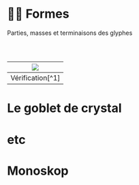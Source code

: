 # 👂🏻 Formes
  Parties, masses et terminaisons des glyphes
### &nbsp;


|![](links/Checklists.jpg) |
|:---:|
| Vérification[^1]           |

# Le goblet de crystal 

# etc

# Monoskop

